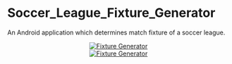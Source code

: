 # Soccer_League_Fixture_Generator
An Android application which determines match fixture of a soccer league.





<div align="center">
  <a href="https://yt-embed.herokuapp.com/embed?v=ikeQqeGR1PY"><img src="https://img.youtube.com/vi/ikeQqeGR1PY/0.jpg" alt="Fixture Generator"></a>
</div>

<div align="center">
  <a href="https://www.youtube.com/watch?v=ikeQqeGR1PY"><img src="https://img.youtube.com/vi/ikeQqeGR1PY/0.jpg" alt="Fixture Generator"></a>
</div>

